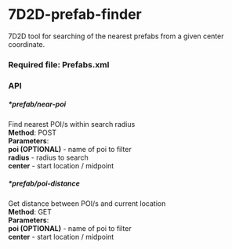 # 7D2D-prefab-finder
7D2D tool for searching of the nearest prefabs from a given center coordinate.


### **Required file: Prefabs.xml**
### API
##### *prefab/near-poi
Find nearest POI/s within search radius
<br/>
**Method**: POST
<br/>
**Parameters**: 
<br/>
**poi (OPTIONAL)** - name of poi to filter
<br/>
**radius** - radius to search
<br/>
**center** - start location / midpoint

##### *prefab/poi-distance
Get distance between POI/s and current location
<br/>
**Method**: GET 
<br/>
**Parameters**: 
<br/>
**poi (OPTIONAL)** - name of poi to filter
<br/>
**center** - start location / midpoint
<br/>